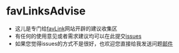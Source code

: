 # favLinksAdvise
- 这儿是专门给[favLink](http://favlink.me)网站开辟的建议收集区
- 有任何的使用意见或者需求建议均可以在此提交[issues](https://github.com/zhangjh/favLinksAdvise/issues)
- 如果您觉得issues的方式不是很好，也欢迎您直接给我发送问题[邮件](mailto:njhxzhangjh@gmail.com)


